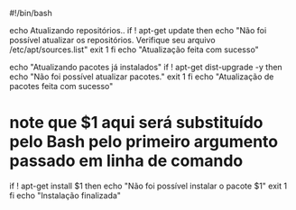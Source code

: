 
#!/bin/bash

echo Atualizando repositórios..
if ! apt-get update
then
    echo "Não foi possível atualizar os repositórios. Verifique seu arquivo /etc/apt/sources.list"
    exit 1
fi
echo "Atualização feita com sucesso"

echo "Atualizando pacotes já instalados"
if ! apt-get dist-upgrade -y
then
    echo "Não foi possível atualizar pacotes."
    exit 1
fi
echo "Atualização de pacotes feita com sucesso"

# note que $1 aqui será substituído pelo Bash pelo primeiro argumento passado em linha de comando
if ! apt-get install $1
then
    echo "Não foi possível instalar o pacote $1"
    exit 1
fi
echo "Instalação finalizada"
